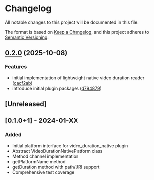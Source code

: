 # Changelog

All notable changes to this project will be documented in this file.

The format is based on [Keep a Changelog](https://keepachangelog.com/en/1.0.0/),
and this project adheres to [Semantic Versioning](https://semver.org/spec/v2.0.0.html).

## [0.2.0](https://github.com/Ddarkbooked/video_duration_native/compare/video_duration_native_platform_interface-v0.1.0...video_duration_native_platform_interface-v0.2.0) (2025-10-08)


### Features

* initial implementation of lightweight native video duration reader ([cacf2ab](https://github.com/Ddarkbooked/video_duration_native/commit/cacf2ab4dd4c048dce0ca9bcdae42a50dda2a195))
* introduce initial plugin packages ([d794879](https://github.com/Ddarkbooked/video_duration_native/commit/d794879cd54d8858dfb5fe755532a0a8f79cfc44))

## [Unreleased]

## [0.1.0+1] - 2024-01-XX

### Added
- Initial platform interface for video_duration_native plugin
- Abstract VideoDurationNativePlatform class
- Method channel implementation
- getPlatformName method
- getDuration method with path/URI support
- Comprehensive test coverage
